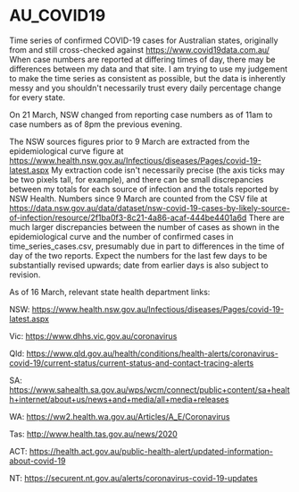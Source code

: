 # AU_COVID19
Time series of confirmed COVID-19 cases for Australian states, originally from and still cross-checked against https://www.covid19data.com.au/ When case numbers are reported at differing times of day, there may be differences between my data and that site.  I am trying to use my judgement to make the time series as consistent as possible, but the data is inherently messy and you shouldn't necessarily trust every daily percentage change for every state.

On 21 March, NSW changed from reporting case numbers as of 11am to case numbers as of 8pm the previous evening.

The NSW sources figures prior to 9 March are extracted from the epidemiological curve figure at https://www.health.nsw.gov.au/Infectious/diseases/Pages/covid-19-latest.aspx My extraction code isn't necessarily precise (the axis ticks may be two pixels tall, for example), and there can be small discrepancies between my totals for each source of infection and the totals reported by NSW Health.  Numbers since 9 March are counted from the CSV file at https://data.nsw.gov.au/data/dataset/nsw-covid-19-cases-by-likely-source-of-infection/resource/2f1ba0f3-8c21-4a86-acaf-444be4401a6d There are much larger discrepancies between the number of cases as shown in the epidemiological curve and the number of confirmed cases in time_series_cases.csv, presumably due in part to differences in the time of day of the two reports.  Expect the numbers for the last few days to be substantially revised upwards; date from earlier days is also subject to revision.

As of 16 March, relevant state health department links:

NSW: https://www.health.nsw.gov.au/Infectious/diseases/Pages/covid-19-latest.aspx

Vic: https://www.dhhs.vic.gov.au/coronavirus

Qld: https://www.qld.gov.au/health/conditions/health-alerts/coronavirus-covid-19/current-status/current-status-and-contact-tracing-alerts

SA: https://www.sahealth.sa.gov.au/wps/wcm/connect/public+content/sa+health+internet/about+us/news+and+media/all+media+releases

WA: https://ww2.health.wa.gov.au/Articles/A_E/Coronavirus

Tas: http://www.health.tas.gov.au/news/2020

ACT: https://health.act.gov.au/public-health-alert/updated-information-about-covid-19

NT: https://securent.nt.gov.au/alerts/coronavirus-covid-19-updates
